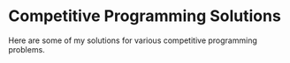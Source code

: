 # Competitive Programming Solutions

Here are some of my solutions for various competitive programming problems.
